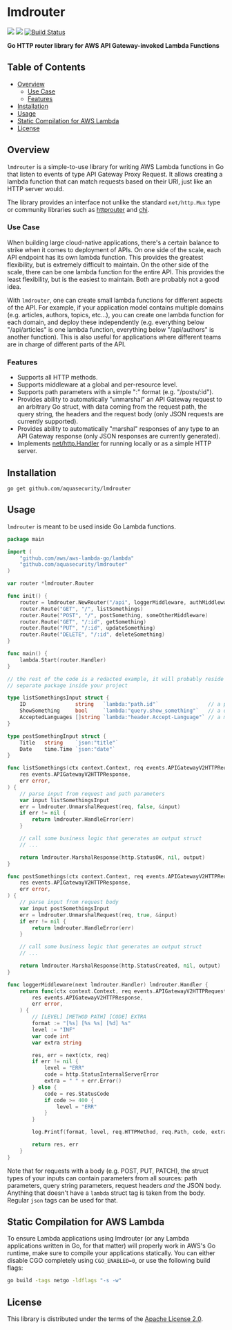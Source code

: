 # lmdrouter

[![](https://img.shields.io/static/v1?label=godoc&message=reference&color=blue&style=flat-square)](https://godoc.org/github.com/aquasecurity/lmdrouter) [![](https://img.shields.io/github/license/aquasecurity/lmdrouter?style=flat-square)](LICENSE) [![Build Status](https://travis-ci.org/aquasecurity/lmdrouter.svg?branch=master)](https://travis-ci.org/aquasecurity/lmdrouter)

**Go HTTP router library for AWS API Gateway-invoked Lambda Functions**

## Table of Contents

<!-- vim-markdown-toc GFM -->

- [Overview](#overview)
  - [Use Case](#use-case)
  - [Features](#features)
- [Installation](#installation)
- [Usage](#usage)
- [Static Compilation for AWS Lambda](#static-compilation-for-aws-lambda)
- [License](#license)

<!-- vim-markdown-toc -->

## Overview

`lmdrouter` is a simple-to-use library for writing AWS Lambda functions in Go
that listen to events of type API Gateway Proxy Request. It allows creating a
lambda function that can match requests based on their URI, just like an HTTP
server would.

The library provides an interface not unlike the standard `net/http.Mux` type
or community libraries such as [httprouter](https://github.com/julienschmidt/httprouter)
and [chi](https://github.com/go-chi/chi).

### Use Case

When building large cloud-native applications, there's a certain balance to
strike when it comes to deployment of APIs. On one side of the scale, each API
endpoint has its own lambda function. This provides the greatest flexibility,
but is extremely difficult to maintain. On the other side of the scale, there
can be one lambda function for the entire API. This provides the least flexibility,
but is the easiest to maintain. Both are probably not a good idea.

With `lmdrouter`, one can create small lambda functions for different aspects of
the API. For example, if your application model contains multiple domains (e.g.
articles, authors, topics, etc…), you can create one lambda function for each
domain, and deploy these independently (e.g. everything below "/api/articles" is
one lambda function, everything below "/api/authors" is another function). This
is also useful for applications where different teams are in charge of different
parts of the API.

### Features

- Supports all HTTP methods.
- Supports middleware at a global and per-resource level.
- Supports path parameters with a simple ":<name>" format (e.g. "/posts/:id").
- Provides ability to automatically "unmarshal" an API Gateway request to an
  arbitrary Go struct, with data coming from the request path, the query string,
  the headers and the request body (only JSON requests are currently supported).
- Provides ability to automatically "marshal" responses of any type to an API
  Gateway response (only JSON responses are currently generated).
- Implements [net/http.Handler](https://pkg.go.dev/net/http#Handler) for running locally or as a simple HTTP server.

## Installation

```shell
go get github.com/aquasecurity/lmdrouter
```

## Usage

`lmdrouter` is meant to be used inside Go Lambda functions.

```go
package main

import (
    "github.com/aws/aws-lambda-go/lambda"
    "github.com/aquasecurity/lmdrouter"
)

var router *lmdrouter.Router

func init() {
    router = lmdrouter.NewRouter("/api", loggerMiddleware, authMiddleware)
    router.Route("GET", "/", listSomethings)
    router.Route("POST", "/", postSomething, someOtherMiddleware)
    router.Route("GET", "/:id", getSomething)
    router.Route("PUT", "/:id", updateSomething)
    router.Route("DELETE", "/:id", deleteSomething)
}

func main() {
    lambda.Start(router.Handler)
}

// the rest of the code is a redacted example, it will probably reside in a
// separate package inside your project

type listSomethingsInput struct {
    ID                string   `lambda:"path.id"`                // a path parameter declared as :id
    ShowSomething     bool     `lambda:"query.show_something"`   // a query parameter named "show_something"
    AcceptedLanguages []string `lambda:"header.Accept-Language"` // a multi-value header parameter
}

type postSomethingInput struct {
    Title   string    `json:"title"`
    Date    time.Time `json:"date"`
}

func listSomethings(ctx context.Context, req events.APIGatewayV2HTTPRequest) (
    res events.APIGatewayV2HTTPResponse,
    err error,
) {
    // parse input from request and path parameters
    var input listSomethingsInput
    err = lmdrouter.UnmarshalRequest(req, false, &input)
    if err != nil {
        return lmdrouter.HandleError(err)
    }

    // call some business logic that generates an output struct
    // ...

    return lmdrouter.MarshalResponse(http.StatusOK, nil, output)
}

func postSomethings(ctx context.Context, req events.APIGatewayV2HTTPRequest) (
    res events.APIGatewayV2HTTPResponse,
    err error,
) {
    // parse input from request body
    var input postSomethingsInput
    err = lmdrouter.UnmarshalRequest(req, true, &input)
    if err != nil {
        return lmdrouter.HandleError(err)
    }

    // call some business logic that generates an output struct
    // ...

    return lmdrouter.MarshalResponse(http.StatusCreated, nil, output)
}

func loggerMiddleware(next lmdrouter.Handler) lmdrouter.Handler {
    return func(ctx context.Context, req events.APIGatewayV2HTTPRequest) (
        res events.APIGatewayV2HTTPResponse,
        err error,
    ) {
        // [LEVEL] [METHOD PATH] [CODE] EXTRA
        format := "[%s] [%s %s] [%d] %s"
    	level := "INF"
    	var code int
    	var extra string

    	res, err = next(ctx, req)
    	if err != nil {
    	    level = "ERR"
    	    code = http.StatusInternalServerError
    	    extra = " " + err.Error()
    	} else {
    	    code = res.StatusCode
    	    if code >= 400 {
    	        level = "ERR"
    	    }
        }

        log.Printf(format, level, req.HTTPMethod, req.Path, code, extra)

        return res, err
    }
}
```

Note that for requests with a body (e.g. POST, PUT, PATCH), the struct types of
your inputs can contain parameters from all sources: path parameters, query
string parameters, request headers _and_ the JSON body. Anything that doesn't
have a `lambda` struct tag is taken from the body. Regular `json` tags can be
used for that.

## Static Compilation for AWS Lambda

To ensure Lambda applications using lmdrouter (or any Lambda applications
written in Go, for that matter) will properly work in AWS's Go runtime, make
sure to compile your applications statically. You can either disable CGO
completely using `CGO_ENABLED=0`, or use the following build flags:

```sh
go build -tags netgo -ldflags "-s -w"
```

## License

This library is distributed under the terms of the [Apache License 2.0](LICENSE).
